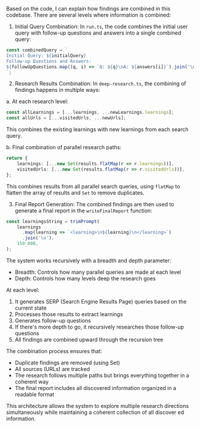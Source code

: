 Based on the code, I can explain how findings are combined in this codebase. There are several levels where information is combined:

1. Initial Query Combination:
In `run.ts`, the code combines the initial user query with follow-up questions and answers into a single combined query:
```typescript
const combinedQuery = `
Initial Query: ${initialQuery}
Follow-up Questions and Answers:
${followUpQuestions.map((q, i) => `Q: ${q}\nA: ${answers[i]}`).join('\n')}
`;
```

2. Research Results Combination:
In `deep-research.ts`, the combining of findings happens in multiple ways:

a. At each research level:
```typescript
const allLearnings = [...learnings, ...newLearnings.learnings];
const allUrls = [...visitedUrls, ...newUrls];
```
This combines the existing learnings with new learnings from each search query.

b. Final combination of parallel research paths:
```typescript
return {
    learnings: [...new Set(results.flatMap(r => r.learnings))],
    visitedUrls: [...new Set(results.flatMap(r => r.visitedUrls))],
};
```
This combines results from all parallel search queries, using `flatMap` to flatten the array of results and `Set` to remove duplicates.

3. Final Report Generation:
The combined findings are then used to generate a final report in the `writeFinalReport` function:
```typescript
const learningsString = trimPrompt(
    learnings
      .map(learning => `<learning>\n${learning}\n</learning>`)
      .join('\n'),
    150_000,
);
```

The system works recursively with a breadth and depth parameter:
- Breadth: Controls how many parallel queries are made at each level
- Depth: Controls how many levels deep the research goes

At each level:
1. It generates SERP (Search Engine Results Page) queries based on the current state
2. Processes those results to extract learnings
3. Generates follow-up questions
4. If there's more depth to go, it recursively researches those follow-up questions
5. All findings are combined upward through the recursion tree

The combination process ensures that:
- Duplicate findings are removed (using Set)
- All sources (URLs) are tracked
- The research follows multiple paths but brings everything together in a coherent way
- The final report includes all discovered information organized in a readable format

This architecture allows the system to explore multiple research directions simultaneously while maintaining a coherent collection of all discover
ed information.